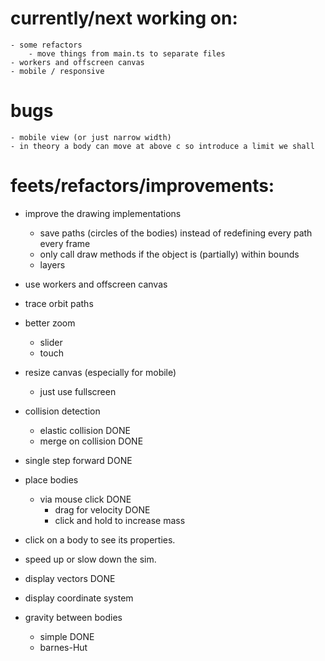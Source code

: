 # currently/next working on:
    - some refactors
        - move things from main.ts to separate files
    - workers and offscreen canvas
    - mobile / responsive



# bugs
    - mobile view (or just narrow width)
    - in theory a body can move at above c so introduce a limit we shall

# feets/refactors/improvements:
- improve the drawing implementations
    - save paths (circles of the bodies) instead of redefining every path every frame
    - only call draw methods if the object is (partially) within bounds
    - layers

- use workers and offscreen canvas

- trace orbit paths

- better zoom
    - slider
    - touch

- resize canvas (especially for mobile)
    - just use fullscreen

- collision detection
    - elastic collision DONE
    - merge on collision DONE
- single step forward DONE
- place bodies
    - via mouse click DONE
        - drag for velocity DONE
        - click and hold to increase mass
- click on a body to see its properties.
- speed up or slow down the sim.
- display vectors DONE
- display coordinate system
- gravity between bodies
    - simple DONE
    - barnes-Hut


